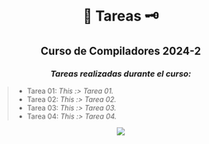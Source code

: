 <div align="center">

#  📜 Tareas 🗝️

##   Curso de Compiladores 2024-2
 
###  <em> Tareas realizadas durante el curso: </em>
</div>

> -  Tarea 01: <em> This :> Tarea 01. </em>
> -  Tarea 02: <em> This :> Tarea 02. </em>
> -  Tarea 03: <em> This :> Tarea 03. </em>
> -  Tarea 04: <em> This :> Tarea 04. </em>



<div align="center">

[![](https://media2.giphy.com/media/v1.Y2lkPTc5MGI3NjExODYzZWZrNHZmYTVhaTl2bnR5amEybXNuNmMzMjlrOHVub3JpZHI2MyZlcD12MV9pbnRlcm5hbF9naWZfYnlfaWQmY3Q9Zw/ToMjGpMhkemTU2YQUjC/giphy.gif)](https://www.youtube.com/watch?v=1w7OgIMMRc4)

</div>

